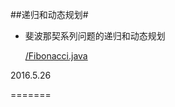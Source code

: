 ##递归和动态规划#

- 斐波那契系列问题的递归和动态规划

	[/Fibonacci.java](https://github.com/elseyu/interview_code/blob/master/com/elseyu/dp/Fibonacci.java "斐波那契系列问题的递归和动态规划")

2016.5.26

=======
